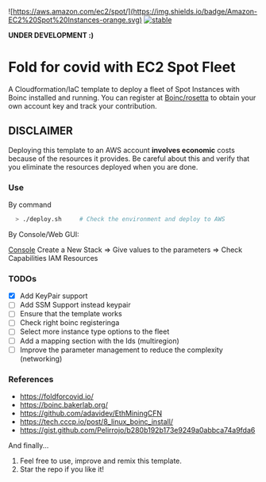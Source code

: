![https://aws.amazon.com/ec2/spot/](https://img.shields.io/badge/Amazon-EC2%20Spot%20Instances-orange.svg)
[![stable](http://badges.github.io/stability-badges/dist/stable.svg)](http://github.com/badges/stability-badges)

**UNDER DEVELOPMENT :)**

# Fold for covid with EC2 Spot Fleet

A Cloudformation/IaC template to deploy a fleet of Spot Instances with Boinc installed and running. You can register at [Boinc/rosetta](https://boinc.bakerlab.org/rosetta/create_account_form.php) to obtain your own account key and track your contribution.

## **DISCLAIMER**

Deploying this template to an AWS account **involves economic** costs because of the resources it provides. Be careful about this and verify that you eliminate the resources deployed when you are done.

### Use 

By command

```bash
  > ./deploy.sh     # Check the environment and deploy to AWS
```

By Console/Web GUI:

[Console](https://eu-west-1.console.aws.amazon.com/cloudformation/home)
Create a New Stack => Give values to the parameters => Check Capabilities IAM Resources

### TODOs

- [x] Add KeyPair support
- [ ] Add SSM Support instead keypair
- [ ] Ensure that the template works
- [ ] Check right boinc registeringa
- [ ] Select more instance type options to the fleet
- [ ] Add a mapping section with the Ids (multiregion)
- [ ] Improve the parameter management to reduce the complexity (networking)

### References

* https://foldforcovid.io/
* https://boinc.bakerlab.org/
* https://github.com/adavidev/EthMiningCFN
* https://tech.cccp.io/post/8_linux_boinc_install/
* https://gist.github.com/Pelirrojo/b280b192b173e9249a0abbca74a9fda6

And finally... 

1. Feel free to use, improve and remix this template.
2. Star the repo if you like it! 



